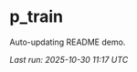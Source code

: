 # p_train

Auto-updating README demo.

<!--START_SECTION:status-->
_Last run: 2025-10-30 11:17 UTC_
<!--END_SECTION:status-->


































































































































































































































































































































































































































































































































































































































































































































































































































































































































































































































































































































































































































































































































































































































































































































































































































































